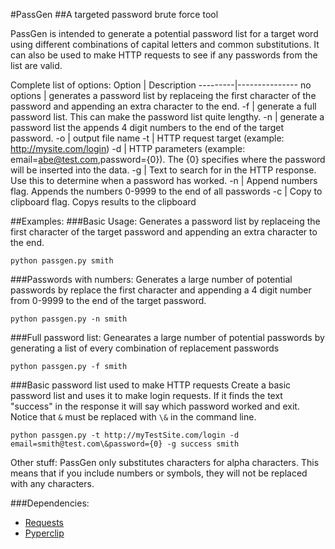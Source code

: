 #PassGen
##A targeted password brute force tool

PassGen is intended to generate a potential password list for a target word using different combinations of capital letters and common substitutions.  It can also be used to make HTTP requests to see if any passwords from the list are valid.

Complete list of options:
Option   |  Description
---------|---------------
no options | generates a password list by replaceing the first character of the password and appending an extra character to the end.
-f | generate a full password list.  This can make the password list quite lengthy.
-n | generate a password list the appends 4 digit numbers to the end of the target password.
-o | output file name
-t | HTTP request target (example: http://mysite.com/login)
-d | HTTP parameters (example: email=abe@test.com,password={0}).  The {0} specifies where the password will be inserted into the data.
-g | Text to search for in the HTTP response.  Use this to determine when a password has worked.
-n | Append numbers flag.  Appends the numbers 0-9999 to the end of all passwords
-c | Copy to clipboard flag.  Copys results to the clipboard

##Examples:
###Basic Usage:
Generates a password list by replaceing the first character of the target password and appending an extra character to the end.

```
python passgen.py smith
```
###Passwords with numbers:
Generates a large number of potential passwords by replace the first character and appending a 4 digit number from 0-9999 to the end of the target password.

```
python passgen.py -n smith
```

###Full password list:
Genearates a large number of potential passwords by generating a list of every combination of replacement passwords

```
python passgen.py -f smith
```

###Basic password list used to make HTTP requests
Create a basic password list and uses it to make login requests.  If it finds the text "success" in the response it will say which password worked and exit.  Notice that ```&``` must be replaced with ```\&``` in the command line.

```
python passgen.py -t http://myTestSite.com/login -d email=smith@test.com\&password={0} -g success smith
```

Other stuff:
PassGen only substitutes characters for alpha characters.  This means that if you include numbers or symbols, they will not be replaced with any characters.

###Dependencies:
- [Requests](http://docs.python-requests.org/en/latest/user/install/#install)
- [Pyperclip](http://coffeeghost.net/2010/10/09/pyperclip-a-cross-platform-clipboard-module-for-python/)



